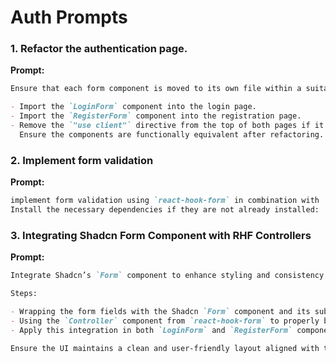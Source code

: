 # Auth Prompts

### 1. Refactor the authentication page.

**Prompt:**

```md
Ensure that each form component is moved to its own file within a suitable `components` directory. After separation:

- Import the `LoginForm` component into the login page.
- Import the `RegisterForm` component into the registration page.
- Remove the `"use client"` directive from the top of both pages if it exists, and only include it in the new component files if necessary.
  Ensure the components are functionally equivalent after refactoring.
```

### 2. Implement form validation

**Prompt:**

```md
implement form validation using `react-hook-form` in combination with `zod` for schema-based validation.
Install the necessary dependencies if they are not already installed:
```

### 3. Integrating Shadcn Form Component with RHF Controllers

**Prompt:**

```md
Integrate Shadcn’s `Form` component to enhance styling and consistency with the design system. Ensure it works seamlessly with `react-hook-form` by:

Steps:

- Wrapping the form fields with the Shadcn `Form` component and its subcomponents (like `FormField`, `FormItem`, etc.).
- Using the `Controller` component from `react-hook-form` to properly bind each input with the form state.
- Apply this integration in both `LoginForm` and `RegisterForm` components.

Ensure the UI maintains a clean and user-friendly layout aligned with the Shadcn component library.
```
